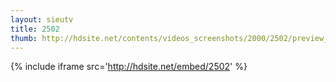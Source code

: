 ```yaml
---
layout: sieutv
title: 2502
thumb: http://hdsite.net/contents/videos_screenshots/2000/2502/preview_360p.mp4.jpg
---
```

{% include iframe src='http://hdsite.net/embed/2502' %}
 
